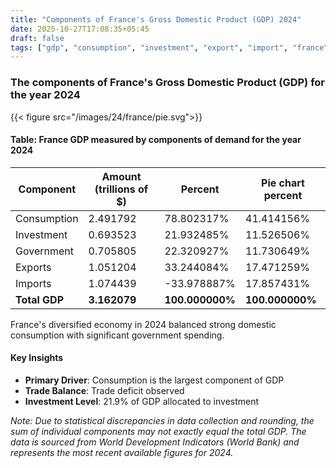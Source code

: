 ```yaml
---
title: "Components of France's Gross Domestic Product (GDP) 2024"
date: 2025-10-27T17:08:35+05:45
draft: false
tags: ["gdp", "consumption", "investment", "export", "import", "france", "2024", "economic-analysis"]
---
```


### The components of France's Gross Domestic Product (GDP) for the year 2024 
{{< figure src="/images/24/france/pie.svg">}}

#### Table: France GDP measured by components of demand for the year 2024
| Component | Amount (trillions of $) | Percent | Pie chart percent |
|-----------|------------------------|---------|------------------|
| Consumption | 2.491792 | 78.802317% | 41.414156% |
| Investment | 0.693523 | 21.932485% | 11.526506% |
| Government | 0.705805 | 22.320927% | 11.730649% |
| Exports | 1.051204 | 33.244084% | 17.471259% |
| Imports | 1.074439 | -33.978887% | 17.857431% |
| **Total GDP** | **3.162079** | **100.000000%** | **100.000000%** |

France's diversified economy in 2024 balanced strong domestic consumption with significant government spending.

#### Key Insights

- **Primary Driver**: Consumption is the largest component of GDP
- **Trade Balance**: Trade deficit observed
- **Investment Level**: 21.9% of GDP allocated to investment

*Note: Due to statistical discrepancies in data collection and rounding, the sum of individual components may not exactly equal the total GDP. The data is sourced from World Development Indicators (World Bank) and represents the most recent available figures for 2024.*

